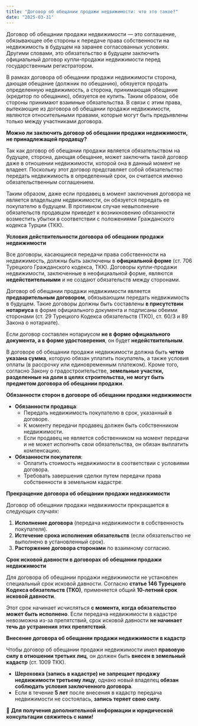 ```yaml
---
title: "Договор об обещании продажи недвижимости: что это такое?"
date: "2025-03-31"
---
```


Договор об обещании продажи недвижимости — это соглашение, обязывающее обе стороны к передаче права собственности на недвижимость в будущем на заранее согласованных условиях. Другими словами, это обязательство в будущем заключить официальный договор купли-продажи недвижимости перед государственным регистратором.

В рамках договора об обещании продажи недвижимости сторона, дающая обещание (должник по обещанию), обязуется продать определенную недвижимость, а сторона, принимающая обещание (кредитор по обещанию), обязуется ее купить. Таким образом, обе стороны принимают взаимные обязательства. В связи с этим права, вытекающие из договора об обещании продажи недвижимости, являются относительными правами, которые могут быть предъявлены только между участниками договора.

**Можно ли заключить договор об обещании продажи недвижимости, не принадлежащей продавцу?**

Так как договор об обещании продажи является обязательством на будущее, сторона, дающая обещание, может заключить такой договор даже в отношении недвижимости, которой она в данный момент не владеет. Поскольку этот договор представляет собой обязательство передать недвижимость в определенный срок, он считается именно обязательственным соглашением.

Таким образом, даже если продавец в момент заключения договора не является владельцем недвижимости, он обязуется передать ее покупателю в будущем. В противном случае невыполнение обязательств продавцом приведет к возникновению обязанности возместить убытки в соответствии с положениями Гражданского кодекса Турции (ТКК).

**Условия действительности договора об обещании продажи недвижимости**

Все договоры, касающиеся передачи права собственности на недвижимость, должны быть заключены в **официальной форме** (ст. 706 Турецкого Гражданского кодекса, ТКК). Договоры купли-продажи недвижимости, заключенные в неофициальной форме, являются **недействительными** и не создают обязательств между сторонами.

Договор об обещании продажи недвижимости является **предварительным договором**, обязывающим передать недвижимость в будущем. Такие договоры должны быть составлены **в присутствии нотариуса** в форме официального документа и подписаны обеими сторонами (ст. 29 Турецкого Кодекса обязательств (ТКО), ст. 60/3 и 89 Закона о нотариате).

Если договор составлен нотариусом **не в форме официального документа, а в форме удостоверения**, он будет **недействительным**.

В договоре об обещании продажи недвижимости должна быть **четко указана сумма**, которую обязан уплатить покупатель, а также условия оплаты (в рассрочку или единовременным платежом). Кроме того, согласно Закону о градостроительстве, **земельные участки, разделенные на доли в целях строительства, не могут быть предметом договора об обещании продажи**.

**Обязанности сторон в договоре об обещании продажи недвижимости**

*   **Обязанности продавца**:
    *   Передать недвижимость покупателю в срок, указанный в договоре.
    *   К моменту передачи продавец должен быть собственником недвижимости.
    *   Если продавец не является собственником на момент передачи и не может исполнить свои обязательства, он обязан выплатить компенсацию.
*   **Обязанности покупателя**:
    *   Оплатить стоимость недвижимости в соответствии с условиями договора.
    *   Требовать завершения сделки путем передачи права собственности в земельном кадастре.

**Прекращение договора об обещании продажи недвижимости**

Договор об обещании продажи недвижимости прекращается в следующих случаях:

1.  **Исполнение договора** (передача недвижимости в собственность покупателя).
2.  **Истечение срока исполнения обязательств** (если обязательство не выполнено в установленный срок).
3.  **Расторжение договора сторонами** по взаимному согласию.

**Срок исковой давности в договорах об обещании продажи недвижимости**

Для договора об обещании продажи недвижимости не установлен специальный срок исковой давности. Согласно **статье 146 Турецкого Кодекса обязательств (ТКО)**, применяется общий **10-летний срок исковой давности**.

Этот срок начинает исчисляться **с момента, когда обязательство может быть исполнено**. Если передача недвижимости в кадастре невозможна из-за препятствий, срок исковой давности **не начинает течь до устранения этих препятствий**.

**Внесение договора об обещании продажи недвижимости в кадастр**

Чтобы договор об обещании продажи недвижимости имел **правовую силу в отношении третьих лиц**, он должен быть **внесен в земельный кадастр** (ст. 1009 ТКК).

*   **Шероховка (запись в кадастре) не запрещает продажу недвижимости третьему лицу**, однако новый владелец **обязан соблюдать условия заключенного договора**.
*   Если в течение **5 лет** после внесения в кадастр передача недвижимости не состоялась, **запись теряет свою силу**.

📌 **Для получения дополнительной информации и юридической консультации свяжитесь с нами!**